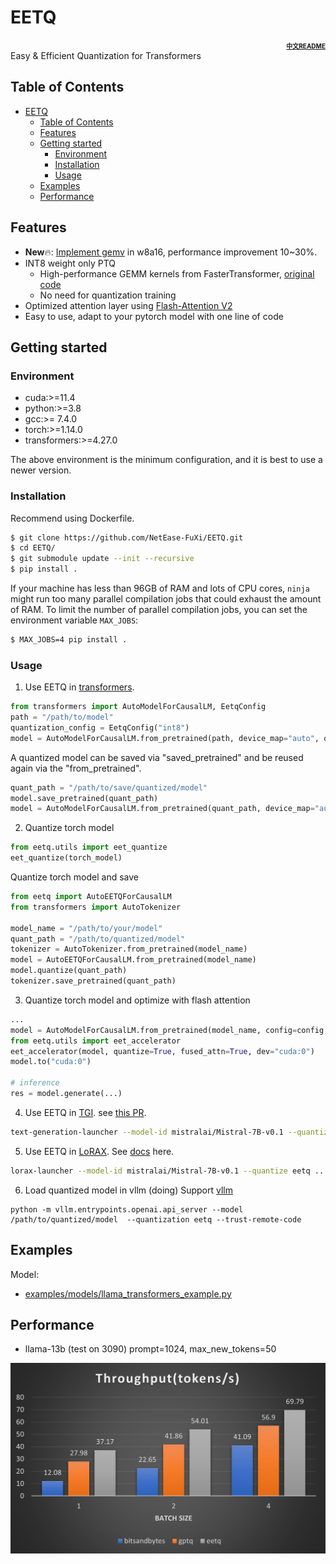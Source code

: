 # EETQ
<div align='right' ><font size="1"><b><a href="./README_zh.md">中文README</a></b> </font></div>
Easy & Efficient Quantization for Transformers

## Table of Contents
- [EETQ](#eetq)
  - [Table of Contents](#table-of-contents)
  - [Features](#features)
  - [Getting started](#getting-started)
    - [Environment](#environment)
    - [Installation](#installation)
    - [Usage](#usage)
  - [Examples](#examples)
  - [Performance](#performance)

## Features
- **New**🔥: [Implement gemv](https://github.com/huggingface/text-generation-inference/pull/1502) in w8a16, performance improvement 10~30%. 
- INT8 weight only PTQ
  * High-performance GEMM kernels from FasterTransformer, [original code](https://github.com/NVIDIA/FasterTransformer/tree/main/src/fastertransformer/kernels/cutlass_kernels/fpA_intB_gemm)
  * No need for quantization training
- Optimized attention layer using [Flash-Attention V2](https://github.com/Dao-AILab/flash-attention)
- Easy to use, adapt to your pytorch model with one line of code


## Getting started

### Environment

* cuda:>=11.4
* python:>=3.8 
* gcc:>= 7.4.0 
* torch:>=1.14.0 
* transformers:>=4.27.0

The above environment is the minimum configuration, and it is best to use a newer version.

### Installation
Recommend using Dockerfile.


```bash
$ git clone https://github.com/NetEase-FuXi/EETQ.git
$ cd EETQ/
$ git submodule update --init --recursive
$ pip install .
```
If your machine has less than 96GB of RAM and lots of CPU cores, `ninja` might
run too many parallel compilation jobs that could exhaust the amount of RAM. To
limit the number of parallel compilation jobs, you can set the environment
variable `MAX_JOBS`:
```bash
$ MAX_JOBS=4 pip install .
```

### Usage
1. Use EETQ in [transformers](https://github.com/huggingface/transformers).
```python
from transformers import AutoModelForCausalLM, EetqConfig
path = "/path/to/model"
quantization_config = EetqConfig("int8")
model = AutoModelForCausalLM.from_pretrained(path, device_map="auto", quantization_config=quantization_config)
```
A quantized model can be saved via "saved_pretrained" and be reused again via the "from_pretrained".
```python
quant_path = "/path/to/save/quantized/model"
model.save_pretrained(quant_path)
model = AutoModelForCausalLM.from_pretrained(quant_path, device_map="auto")
```

2. Quantize torch model
```python
from eetq.utils import eet_quantize
eet_quantize(torch_model)
```
Quantize torch model and save

```python
from eetq import AutoEETQForCausalLM
from transformers import AutoTokenizer

model_name = "/path/to/your/model"
quant_path = "/path/to/quantized/model"
tokenizer = AutoTokenizer.from_pretrained(model_name)
model = AutoEETQForCausalLM.from_pretrained(model_name)
model.quantize(quant_path)
tokenizer.save_pretrained(quant_path)
```

3. Quantize torch model and optimize with flash attention
```python
...
model = AutoModelForCausalLM.from_pretrained(model_name, config=config, torch_dtype=torch.float16)
from eetq.utils import eet_accelerator
eet_accelerator(model, quantize=True, fused_attn=True, dev="cuda:0")
model.to("cuda:0")

# inference
res = model.generate(...)
```

4. Use EETQ in [TGI](https://github.com/huggingface/text-generation-inference). see [this PR](https://github.com/huggingface/text-generation-inference/pull/1068).
```bash
text-generation-launcher --model-id mistralai/Mistral-7B-v0.1 --quantize eetq ...
```

5. Use EETQ in [LoRAX](https://github.com/predibase/lorax). See [docs](https://predibase.github.io/lorax/guides/quantization/#eetq) here.
```bash
lorax-launcher --model-id mistralai/Mistral-7B-v0.1 --quantize eetq ...
```

6. Load quantized model in vllm (doing)
Support [vllm](https://github.com/vllm-project/vllm)
```
python -m vllm.entrypoints.openai.api_server --model /path/to/quantized/model  --quantization eetq --trust-remote-code
```

## Examples

Model:
- [examples/models/llama_transformers_example.py](examples/models/llama_transformers_example.py)

## Performance

- llama-13b (test on 3090)
prompt=1024, max_new_tokens=50
<img src="./docs/images/benchmark.jpg" style="zoom:50%;" />
